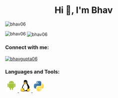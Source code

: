 <h1 align="center">Hi 👋, I'm Bhav</h1>
<p align="left"> <img src="https://komarev.com/ghpvc/?username=bhav06&label=Profile%20views&color=0e75b6&style=flat" alt="bhav06" /> </p>

<p><img align="left" src="https://github-readme-stats.vercel.app/api/top-langs?username=bhav06&show_icons=true&locale=en&layout=compact" alt="bhav06" /></p>

<p>&nbsp;<img align="center" src="https://github-readme-stats.vercel.app/api?username=bhav06&show_icons=true&locale=en" alt="bhav06" /></p>

<h3 align="left">Connect with me:</h3>
<p align="left">
<a href="https://twitter.com/bhavgupta06" target="blank"><img align="center" src="https://raw.githubusercontent.com/rahuldkjain/github-profile-readme-generator/master/src/images/icons/Social/twitter.svg" alt="bhavgupta06" height="30" width="40" /></a>
</p>

<h3 align="left">Languages and Tools:</h3>
<p align="left"> <a href="https://developer.android.com" target="_blank" rel="noreferrer"> <img src="https://raw.githubusercontent.com/devicons/devicon/master/icons/android/android-original-wordmark.svg" alt="android" width="40" height="40"/> </a> <a href="https://www.linux.org/" target="_blank" rel="noreferrer"> <img src="https://raw.githubusercontent.com/devicons/devicon/master/icons/linux/linux-original.svg" alt="linux" width="40" height="40"/> </a> <a href="https://www.python.org" target="_blank" rel="noreferrer"> <img src="https://raw.githubusercontent.com/devicons/devicon/master/icons/python/python-original.svg" alt="python" width="40" height="40"/> </a> </p>
